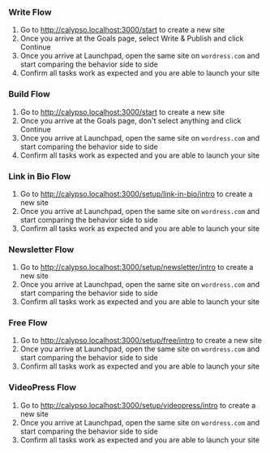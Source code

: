 ### Write Flow

1. Go to http://calypso.localhost:3000/start to create a new site
2. Once you arrive at the Goals page, select Write & Publish and click Continue
3. Once you arrive at Launchpad, open the same site on `wordress.com` and start comparing the behavior side to side
4. Confirm all tasks work as expected and you are able to launch your site

### Build Flow

1. Go to http://calypso.localhost:3000/start to create a new site
2. Once you arrive at the Goals page, don't select anything and click Continue
3. Once you arrive at Launchpad, open the same site on `wordress.com` and start comparing the behavior side to side
4. Confirm all tasks work as expected and you are able to launch your site

### Link in Bio Flow

1. Go to http://calypso.localhost:3000/setup/link-in-bio/intro to create a new site
2. Once you arrive at Launchpad, open the same site on `wordress.com` and start comparing the behavior side to side
3. Confirm all tasks work as expected and you are able to launch your site

### Newsletter Flow

1. Go to http://calypso.localhost:3000/setup/newsletter/intro to create a new site
2. Once you arrive at Launchpad, open the same site on `wordress.com` and start comparing the behavior side to side
3. Confirm all tasks work as expected and you are able to launch your site

### Free Flow

1. Go to http://calypso.localhost:3000/setup/free/intro to create a new site
2. Once you arrive at Launchpad, open the same site on `wordress.com` and start comparing the behavior side to side
3. Confirm all tasks work as expected and you are able to launch your site

### VideoPress Flow

1. Go to http://calypso.localhost:3000/setup/videopress/intro to create a new site
2. Once you arrive at Launchpad, open the same site on `wordress.com` and start comparing the behavior side to side
3. Confirm all tasks work as expected and you are able to launch your site
